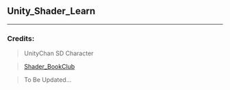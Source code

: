 ## Unity_Shader_Learn

<hr />

### Credits:

> UnityChan SD Character

> <a href="https://github.com/k79k06k02k/Shader_BookClub">Shader_BookClub</a>

> To Be Updated...
